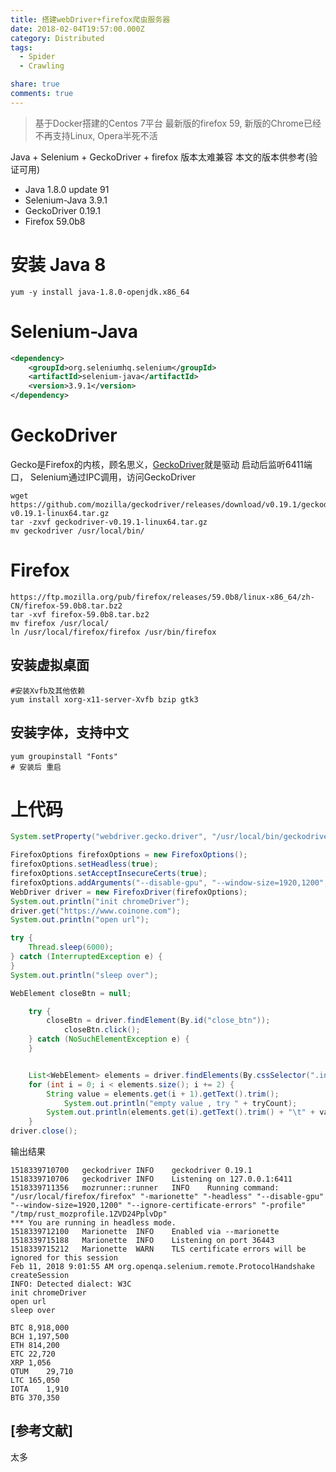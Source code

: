 ```yaml
---
title: 搭建webDriver+firefox爬虫服务器
date: 2018-02-04T19:57:00.000Z
category: Distributed
tags:
  - Spider
  - Crawling

share: true
comments: true
---
```



> 基于Docker搭建的Centos 7平台
> 最新版的firefox 59, 新版的Chrome已经不再支持Linux, Opera半死不活

Java + Selenium + GeckoDriver + firefox 版本太难兼容
本文的版本供参考(验证可用)
- Java 1.8.0 update 91
- Selenium-Java 3.9.1
- GeckoDriver 0.19.1
- Firefox 59.0b8

# 安装 Java 8

```shell
yum -y install java-1.8.0-openjdk.x86_64
```
# Selenium-Java

```xml
<dependency>
    <groupId>org.seleniumhq.selenium</groupId>
    <artifactId>selenium-java</artifactId>
    <version>3.9.1</version>
</dependency>
```

# GeckoDriver
Gecko是Firefox的内核，顾名思义，[GeckoDriver](https://github.com/mozilla/geckodriver/releases)就是驱动
启动后监听6411端口， Selenium通过IPC调用，访问GeckoDriver


```shell
wget https://github.com/mozilla/geckodriver/releases/download/v0.19.1/geckodriver-v0.19.1-linux64.tar.gz
tar -zxvf geckodriver-v0.19.1-linux64.tar.gz
mv geckodriver /usr/local/bin/
```

# Firefox

```shell
https://ftp.mozilla.org/pub/firefox/releases/59.0b8/linux-x86_64/zh-CN/firefox-59.0b8.tar.bz2
tar -xvf firefox-59.0b8.tar.bz2
mv firefox /usr/local/
ln /usr/local/firefox/firefox /usr/bin/firefox
```

## 安装虚拟桌面

```shell
#安装Xvfb及其他依赖
yum install xorg-x11-server-Xvfb bzip gtk3
```
## 安装字体，支持中文
```shell
yum groupinstall "Fonts"
# 安装后 重启
```

# 上代码

```java
System.setProperty("webdriver.gecko.driver", "/usr/local/bin/geckodriver");

FirefoxOptions firefoxOptions = new FirefoxOptions();
firefoxOptions.setHeadless(true);
firefoxOptions.setAcceptInsecureCerts(true);
firefoxOptions.addArguments("--disable-gpu", "--window-size=1920,1200", "--ignore-certificate-errors");
WebDriver driver = new FirefoxDriver(firefoxOptions);
System.out.println("init chromeDriver");
driver.get("https://www.coinone.com");
System.out.println("open url");

try {
    Thread.sleep(6000);
} catch (InterruptedException e) {
}
System.out.println("sleep over");

WebElement closeBtn = null;

    try {
        closeBtn = driver.findElement(By.id("close_btn"));
            closeBtn.click();
    } catch (NoSuchElementException e) {
    }


    List<WebElement> elements = driver.findElements(By.cssSelector(".intro_chart_price table td"));
    for (int i = 0; i < elements.size(); i += 2) {
        String value = elements.get(i + 1).getText().trim();
            System.out.println("empty value , try " + tryCount);
        System.out.println(elements.get(i).getText().trim() + "\t" + value);
    }
driver.close();
```

输出结果
```
1518339710700	geckodriver	INFO	geckodriver 0.19.1
1518339710706	geckodriver	INFO	Listening on 127.0.0.1:6411
1518339711356	mozrunner::runner	INFO	Running command: "/usr/local/firefox/firefox" "-marionette" "-headless" "--disable-gpu" "--window-size=1920,1200" "--ignore-certificate-errors" "-profile" "/tmp/rust_mozprofile.1ZVD24PplvDp"
*** You are running in headless mode.
1518339712100	Marionette	INFO	Enabled via --marionette
1518339715188	Marionette	INFO	Listening on port 36443
1518339715212	Marionette	WARN	TLS certificate errors will be ignored for this session
Feb 11, 2018 9:01:55 AM org.openqa.selenium.remote.ProtocolHandshake createSession
INFO: Detected dialect: W3C
init chromeDriver
open url
sleep over

BTC	8,918,000
BCH	1,197,500
ETH	814,200
ETC	22,720
XRP	1,056
QTUM	29,710
LTC	165,050
IOTA	1,910
BTG	370,350
```

[参考文献]
---

太多
